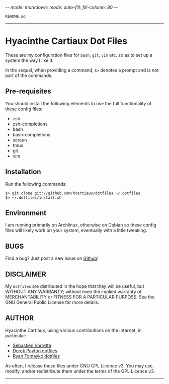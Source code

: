 -*- mode: markdown; mode: auto-fill; fill-column: 80 -*-

`README.md`

---------
# Hyacinthe Cartiaux Dot Files

These are my configuration files for `bash`, `git`, `vim` etc. so as to set up a
system the way I like it.

In the sequel, when providing a command, `$>` denotes a prompt and is not part
of the commands.

## Pre-requisites

You should install the following elements to use the full functionality of
these config files:

* zsh
* zsh-completions
* bash
* bash-completions
* screen
* tmux
* git
* vim

## Installation

Run the following commands:

    $> git clone git://github.com/hcartiaux/dotfiles ~/.dotfiles
    $> ~/.dotfiles/install.sh

## Environment

I am running primarily on Archlinux, otherwise on Debian so these config files
will likely work on your system, eventually with a little tweaking.

## BUGS

Find a bug? Just post a new issue on [Github](https://github.com/hcartiaux/dotfiles/issues)!

## DISCLAIMER

My `dotfiles` are distributed in the hope that they will be useful, but WITHOUT
ANY WARRANTY; without even the implied warranty of MERCHANTABILITY or FITNESS
FOR A PARTICULAR PURPOSE.  See the GNU General Public License for more details.

## AUTHOR

Hyacinthe Cartiaux, using various contributions on the Internet, in particular:

*  [Sebastien Varrette](http://github.com/Falkor/dotfiles)
*  [Derek Payton dotfiles](http://bitbucket.org/dmpayton/dotfiles/src/tip/.bashrc)
*  [Ryan Tomayko dotfiles](http://github.com/rtomayko/dotfiles/blob/rtomayko/.bashrc)

As often, I release these files under GNU GPL Licence v3.
You may use, modify, and/or redistribute them under the terms of the GPL Licence v3.

-------

